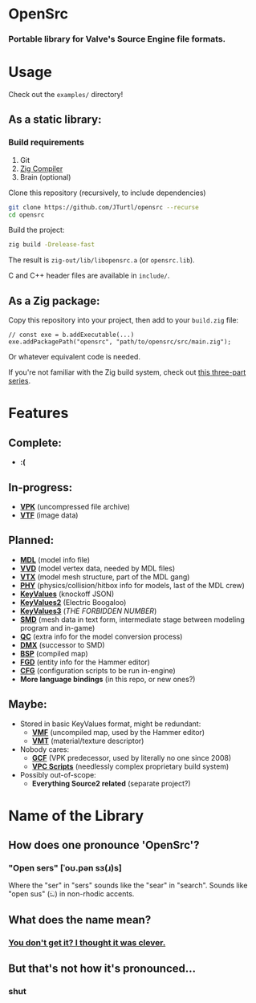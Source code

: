 # OpenSrc
### Portable library for Valve's Source Engine file formats.
# Usage
Check out the `examples/` directory!
## As a static library:
### Build requirements
1. Git
2. [Zig Compiler](https://ziglang.org)
3. Brain (optional)

Clone this repository (recursively, to include dependencies)
```sh
git clone https://github.com/JTurtl/opensrc --recurse
cd opensrc
```

Build the project:
```sh
zig build -Drelease-fast
```
The result is `zig-out/lib/libopensrc.a` (or `opensrc.lib`).

C and C++ header files are available in `include/`.
## As a Zig package:
Copy this repository into your project, then add to your `build.zig` file:
```zig
// const exe = b.addExecutable(...)
exe.addPackagePath("opensrc", "path/to/opensrc/src/main.zig");
```
Or whatever equivalent code is needed.

If you're not familiar with the Zig build system, check out
[this three-part series](https://zig.news/xq/zig-build-explained-part-1-59lf).
# Features
## Complete:
- **:(**
## In-progress:
- [**VPK**](https://developer.valvesoftware.com/wiki/VPK_File_Format)
(uncompressed file archive)
- [**VTF**](https://developer.valvesoftware.com/wiki/Valve_Texture_Format)
(image data)
## Planned:
- [**MDL**](https://developer.valvesoftware.com/wiki/MDL)
(model info file)
- [**VVD**](https://developer.valvesoftware.com/wiki/VVD)
(model vertex data, needed by MDL files)
- [**VTX**](https://developer.valvesoftware.com/wiki/VTX)
(model mesh structure, part of the MDL gang)
- [**PHY**](https://developer.valvesoftware.com/wiki/PHY)
(physics/collision/hitbox info for models, last of the MDL crew)
- [**KeyValues**](https://developer.valvesoftware.com/wiki/KeyValues)
(knockoff JSON)
- [**KeyValues2**](https://developer.valvesoftware.com/wiki/KeyValues2)
(Electric Boogaloo)
- [**KeyValues3**](https://developer.valvesoftware.com/wiki/Dota_2_Workshop_Tools/KeyValues3)
(*THE FORBIDDEN NUMBER*)
- [**SMD**](https://developer.valvesoftware.com/wiki/Studiomdl_Data)
(mesh data in text form, intermediate stage between modeling program and in-game)
- [**QC**](https://developer.valvesoftware.com/wiki/QC)
(extra info for the model conversion process)
- [**DMX**](https://developer.valvesoftware.com/wiki/DMX)
(successor to SMD)
- [**BSP**](https://developer.valvesoftware.com/wiki/Source_BSP_File_Format)
(compiled map)
- [**FGD**](https://developer.valvesoftware.com/wiki/FGD)
(entity info for the Hammer editor)
- [**CFG**](https://developer.valvesoftware.com/wiki/CFG)
(configuration scripts to be run in-engine)
- **More language bindings** (in this repo, or new ones?)
## Maybe:
- Stored in basic KeyValues format, might be redundant:
  - [**VMF**](https://developer.valvesoftware.com/wiki/Valve_Map_Format)
(uncompiled map, used by the Hammer editor)
  - [**VMT**](https://developer.valvesoftware.com/wiki/Material)
(material/texture descriptor)
- Nobody cares:
  - [**GCF**](https://developer.valvesoftware.com/wiki/GCF)
(VPK predecessor, used by literally no one since 2008)
  - [**VPC Scripts**](https://developer.valvesoftware.com/wiki/Valve_Project_Creator)
(needlessly complex proprietary build system)
- Possibly out-of-scope:
  - **Everything Source2 related** (separate project?)
# Name of the Library
## How does one pronounce 'OpenSrc'?
### "Open sers" [ˈoʊ.pən sɜ(ɹ)s]
Where the "ser" in "sers" sounds like the "sear" in "search".
Sounds like "open sus" (ඞ) in non-rhodic accents.
## What does the name mean?
### [You don't get it? I thought it was clever.](https://en.wikipedia.org/wiki/GoldSrc)
## But that's not how it's pronounced...
### shut